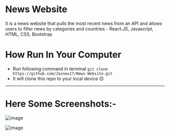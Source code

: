 # News Website

It is a news website that pulls the most recent news from an API and allows users to filter news by categories and countries - React.JS, Javascript, HTML, CSS, Bootstrap

# How Run In Your Computer

- Run following command in terminal `git clone https://github.com/Jainex17/News-Website.git`
- It will clone this repo to your local device 😊

---
# Here Some Screenshots:-

![image](https://user-images.githubusercontent.com/81921291/209457761-5f26a833-c6dd-482f-9556-9df39f058dc7.png)

![image](https://user-images.githubusercontent.com/81921291/209457762-032a0eca-a23d-4988-96e7-0c545f16ba18.png)

